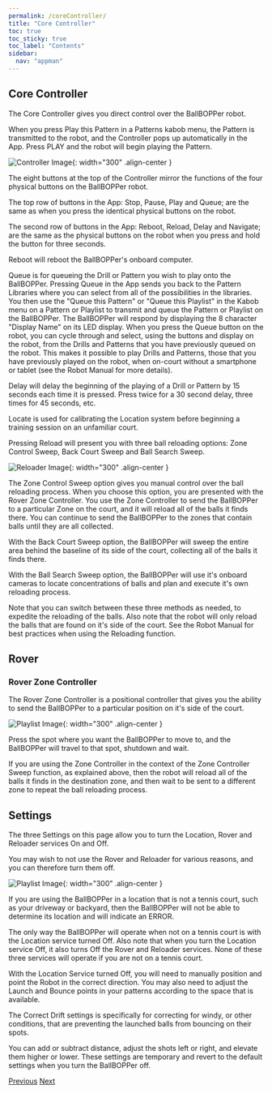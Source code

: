 ```yaml
---
permalink: /coreController/
title: "Core Controller"
toc: true
toc_sticky: true
toc_label: "Contents"
sidebar:
  nav: "appman"
---
```


## Core Controller

The Core Controller gives you direct control over the BallBOPPer robot. 

When you press Play this Pattern in a Patterns kabob menu, the Pattern is transmitted to the robot, and the Controller pops up automatically in the App. Press PLAY and the robot will begin playing the Pattern. 

![Controller Image](../assets/images/CoreController_500.jpg){: width="300" .align-center }

The eight buttons at the top of the Controller mirror the functions of the four physical buttons on the BallBOPPer robot.

The top row of buttons in the App: Stop, Pause, Play and Queue; are the same as when you press the identical physical buttons on the robot.

The second row of buttons in the App: Reboot, Reload, Delay and Navigate; are the same as the physical buttons on the robot when you press and hold the button for three seconds.

Reboot will reboot the BallBOPPer's onboard computer. 

Queue is for queueing the Drill or Pattern you wish to play onto the BallBOPPer. Pressing Queue in the App sends you back to the Pattern Libraries where you can select from all of the possibilities in the libraries. You then use the "Queue this Pattern" or "Queue this Playlist" in the Kabob menu on a Pattern or Playlist to transmit and queue the Pattern or Playlist on the BallBOPPer. The BallBOPPer will respond by displaying the 8 character "Display Name" on its LED display. When you press the Queue button on the robot, you can cycle through and select, using the buttons and display on the robot, from the Drills and Patterns that you have previously queued on the robot. This makes it possible to play Drills and Patterns, those that you have previously played on the robot, when on-court without a smartphone or tablet (see the Robot Manual for more details). 

Delay will delay the beginning of the playing of a Drill or Pattern by 15 seconds each time it is pressed. Press twice for a 30 second delay, three times for 45 seconds, etc. 

Locate is used for calibrating the Location system before beginning a training session on an unfamiliar court.

Pressing Reload will present you with three ball reloading options: Zone Control Sweep, Back Court Sweep and Ball Search Sweep.

![Reloader Image](../assets/images/ReloaderOptions.jpg){: width="300" .align-center }

The Zone Control Sweep option gives you manual control over the ball reloading process. When you choose this option, you are presented with the Rover Zone Controller. You use the Zone Controller to send the BallBOPPer to a particular Zone on the court, and it will reload all of the balls it finds there. You can continue to send the BallBOPPer to the zones that contain balls until they are all collected.

With the Back Court Sweep option, the BallBOPPer will sweep the entire area behind the baseline of its side of the court, collecting all of the balls it finds there. 

With the Ball Search Sweep option, the BallBOPPer will use it's onboard cameras to locate concentrations of balls and plan and execute it's own reloading process.

Note that you can switch between these three methods as needed, to expedite the reloading of the balls. Also note that the robot will only reload the balls that are found on it's side of the court. See the Robot Manual for best practices when using the Reloading function.

## Rover

### Rover Zone Controller

The Rover Zone Controller is a positional controller that gives you the ability to send the BallBOPPer to a particular position on it's side of the court. 

![Playlist Image](../assets/images/RoverController500.jpg){: width="300" .align-center }

Press the spot where you want the BallBOPPer to move to, and the BallBOPPer will travel to that spot, shutdown and wait. 

If you are using the Zone Controller in the context of the Zone Controller Sweep function, as explained above, then the robot will reload all of the balls it finds in the destination zone, and then wait to be sent to a different zone to repeat the ball reloading process.

## Settings

The three Settings on this page allow you to turn the Location, Rover and Reloader services On and Off. 

You may wish to not use the Rover and Reloader for various reasons, and you can therefore turn them off. 

![Playlist Image](../assets/images/ControllerSettings500.jpg){: width="300" .align-center }

If you are using the BallBOPPer in a location that is not a tennis court, such as your driveway or backyard, then the BallBOPPer will not be able to determine its location and will indicate an ERROR. 

The only way the BallBOPPer will operate when not on a tennis court is with the Location service turned Off. Also note that when you turn the Location service Off, it also turns Off the Rover and Reloader services. None of these three services will operate if you are not on a tennis court. 

With the Location Service turned Off, you will need to manually position and point the Robot in the correct direction. You may also need to adjust the Launch and Bounce points in your patterns according to the space that is available. 

The Correct Drift settings is specifically for correcting for windy, or other conditions, that are preventing the launched balls from bouncing on their spots. 

You can add or subtract distance, adjust the shots left or right, and elevate them higher or lower. These settings are temporary and revert to the default settings when you turn the BallBOPPer off.


  <nav class="pagination">
      <a href="/BallBOPPer/shotDesigner/" class="pagination--pager" title="Shot Designer">Previous</a>
        <a href="/BallBOPPer/community/" class="pagination--pager" title="Shot Designer">Next</a> 
  </nav>
  

